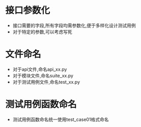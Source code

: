# 接口参数化
* 接口需要的字段,所有字段均需参数化,便于多样化设计测试用例
* 对于特定的参数,可以考虑写死

# 文件命名
* 对于api文件,命名api_xx.py
* 对于模块文件,命名suite_xx.py
* 对于测试用例文件,命名test_xx.py

# 测试用例函数命名
* 测试用例函数命名统一使用test_case01格式命名
